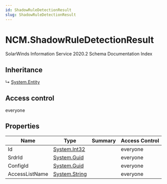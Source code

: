 ```yaml
---
id: ShadowRuleDetectionResult
slug: ShadowRuleDetectionResult
---
```


# NCM.ShadowRuleDetectionResult

SolarWinds Information Service 2020.2 Schema Documentation Index

## Inheritance

↳ [System.Entity](./../System/Entity)

## Access control

everyone

## Properties

| Name | Type | Summary | Access Control |
| ------ | ------ | ------ | ------ |
| Id | [System.Int32](https://docs.microsoft.com/en-us/dotnet/api/system.int32) |  | everyone |
| SrdrId | [System.Guid](https://docs.microsoft.com/en-us/dotnet/api/system.guid) |  | everyone |
| ConfigId | [System.Guid](https://docs.microsoft.com/en-us/dotnet/api/system.guid) |  | everyone |
| AccessListName | [System.String](https://docs.microsoft.com/en-us/dotnet/api/system.string) |  | everyone |

